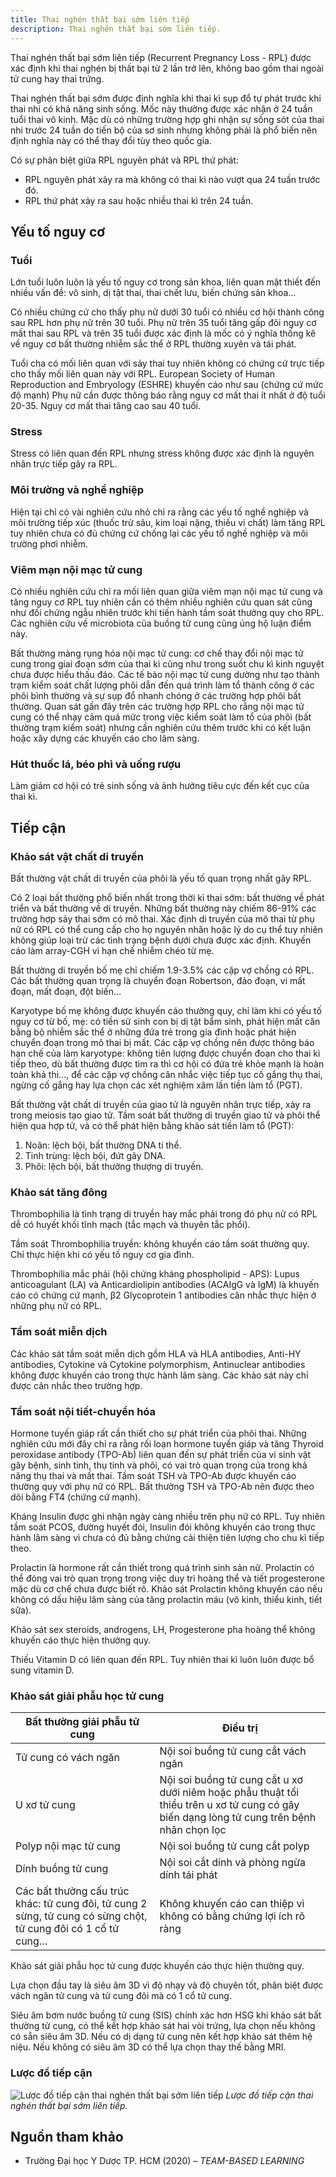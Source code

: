 ```yaml
---
title: Thai nghén thất bại sớm liên tiếp
description: Thai nghén thất bại sớm liên tiếp.
---
```


Thai nghén thất bại sớm liên tiếp (Recurrent Pregnancy
Loss - RPL) được xác định khi thai nghén bị thất bại từ 2 lần trở lên, không bao gồm thai ngoài tử cung hay thai trứng.

Thai nghén thất bại sớm được định nghĩa khi thai kì sụp đổ tự phát trước khi thai nhi có khả năng sinh sống. Mốc này thường được xác nhận ở 24 tuần tuổi thai vô kinh. Mặc dù có những trường hợp ghi nhận sự sống sót của thai nhi trước 24 tuần do tiến bộ của sơ sinh nhưng không phải là phổ biến nên định nghĩa này có thể thay đổi tùy theo quốc gia.

Có sự phân biệt giữa RPL nguyên phát và RPL thứ phát:

- RPL nguyên phát xảy ra mà không có thai kì nào vượt qua 24 tuần trước đó.
- RPL thứ phát xảy ra sau hoặc nhiều thai kì trên 24 tuần.

## Yếu tố nguy cơ

### Tuổi

Lớn tuổi luôn luôn là yếu tố nguy cơ trong sản khoa, liên quan mật thiết đến nhiều vấn đề: vô sinh, dị tật thai, thai chết lưu, biến chứng sản khoa…

Có nhiều chứng cứ cho thấy phụ nữ dưới 30 tuổi có nhiều cơ hội thành công sau RPL hơn phụ nữ trên 30 tuổi. Phụ nữ trên 35 tuổi tăng gấp đôi nguy cơ mất thai sau RPL và trên 35 tuổi được xác định là mốc có ý nghĩa thống kê về nguy cơ bất thường nhiễm sắc thể ở RPL thường xuyên và tái phát.

Tuổi cha có mối liên quan với sảy thai tuy nhiên không có chứng cứ trực tiếp cho thấy mối liên quan này với RPL. European Society of Human Reproduction and Embryology (ESHRE) khuyến cáo như sau (chứng cứ mức độ mạnh) Phụ nữ cần được thông báo rằng nguy cơ mất thai ít nhất ở độ tuổi 20-35. Nguy cơ mất thai tăng cao sau 40 tuổi.

### Stress

Stress có liên quan đến RPL nhưng stress không được xác định là nguyên nhân trực tiếp gây ra RPL.

### Môi trường và nghề nghiệp

Hiện tại chỉ có vài nghiên cứu nhỏ chỉ ra rằng các yếu tố nghề nghiệp và môi trường tiếp xúc (thuốc trừ sâu, kim loại nặng, thiếu vi chất) làm tăng RPL tuy nhiên chưa có đủ chứng cứ chống lại các yếu tố nghề nghiệp và môi trường phơi nhiễm.

### Viêm mạn nội mạc tử cung

Có nhiều nghiên cứu chỉ ra mối liên quan giữa viêm mạn nội mạc tử cung và tăng nguy cơ RPL tuy nhiên cần có thêm nhiều nghiên cứu quan sát cũng như đối chứng ngẫu nhiên trước khi tiến hành tầm soát thường quy cho RPL. Các nghiên cứu về microbiota của buồng tử cung cũng ủng hộ luận điểm này.

Bất thường màng rụng hóa nội mạc tử cung: cơ chế thay đổi nội mạc tử cung trong giai đoạn sớm của thai kì cũng như trong suốt chu kì kinh nguyệt chưa được hiểu thấu đáo. Các tế bào nội mạc tử cung dường như tạo thành trạm kiểm soát chất lượng phôi dẫn đến quá trình làm tổ thành công ở các phôi bình thường và sự sụp đổ nhanh chóng ở các trường hợp phôi bất thường. Quan sát gần đây trên các trường hợp RPL cho rằng
nội mạc tử cung có thể nhạy cảm quá mức trong việc kiểm soát làm tổ của phôi (bất thường trạm kiểm soát) nhưng cần nghiên cứu thêm trước khi có kết luận hoặc xây dựng các khuyến cáo cho lâm sàng.

### Hút thuốc lá, béo phì và uống rượu

Làm giảm cơ hội có trẻ sinh sống và ảnh hưởng tiêu cực đến kết cục của thai kì.

## Tiếp cận

### Khảo sát vật chất di truyền

Bất thường vật chất di truyền của phôi là yếu tố quan trọng nhất gây RPL.

Có 2 loại bất thường phổ biến nhất trong thời kì thai sớm: bất thường về phát triển và bất thường về di truyền. Những bất thường này chiếm 86-91% các trường hợp sảy thai sớm có mô thai. Xác định di truyền của mô thai từ phụ nữ có RPL có thể cung cấp cho họ nguyên nhân hoặc lý do cụ thể tuy nhiên không giúp loại trừ các tình trạng bệnh dưới chưa được xác định. Khuyến cáo làm array-CGH vì hạn chế nhiễm chéo từ mẹ.

Bất thường di truyền bố mẹ chỉ chiếm 1.9-3.5% các cặp vợ chồng có RPL. Các bất thường quan trọng là chuyển đoạn Robertson, đảo đoạn, vi mất đoạn, mất đoạn, đột biến…

Karyotype bố mẹ không được khuyến cáo thường quy, chỉ làm khi có yếu tố nguy cơ từ bố, mẹ: có tiền sử sinh con bị dị tật bẩm sinh, phát hiện mất cân bằng bộ nhiễm sắc thể ở những đứa trẻ trong gia đình hoặc phát hiện chuyển đoạn trong mô thai bị mất. Các cặp vợ chồng nên được thông báo hạn chế của làm karyotype: không tiên lượng được chuyển đoạn cho thai kì tiếp theo, dù bất thường được tìm ra thì cơ hội có đứa trẻ khỏe mạnh là hoàn toàn khả thi…, để các cặp vợ chồng cân nhắc việc tiếp tục cố gắng thụ thai, ngừng cố gắng hay lựa chọn các xét nghiệm xâm lấn tiền làm tổ (PGT).

Bất thường vật chất di truyền của giao tử là nguyên nhân trực tiếp, xảy ra trong meiosis tạo giao tử. Tầm soát bất thường di truyền giao tử và phôi thể hiện qua hợp tử, và có thể phát hiện bằng khảo sát tiền làm tổ (PGT):

1. Noãn: lệch bội, bất thường DNA ti thể.
2. Tinh trùng: lệch bội, đứt gãy DNA.
3. Phôi: lệch bội, bất thường thượng di truyền.

### Khảo sát tăng đông

Thrombophilia là tình trạng di truyền hay mắc phải trong đó phụ nữ có RPL dễ có huyết khối tĩnh mạch (tắc mạch và thuyên tắc phổi).

Tầm soát Thrombophilia truyền: không khuyến cáo tầm soát thường quy. Chỉ thực hiện khi có yếu tố nguy cơ gia đình.

Thrombophilia mắc phải (hội chứng kháng phospholipid - APS): Lupus anticoagulant (LA) và Anticardiolipin antibodies (ACAIgG và IgM) là khuyến cáo có chứng cứ mạnh, β2 Glycoprotein 1 antibodies cân nhắc thực hiện ở những phụ nữ có RPL.

### Tầm soát miễn dịch

Các khảo sát tầm soát miễn dịch gồm HLA và HLA antibodies, Anti-HY antibodies, Cytokine và Cytokine polymorphism, Antinuclear antibodies không được khuyến cáo trong thực hành lâm sàng. Các khảo sát này chỉ được cân nhắc theo trường hợp.

### Tầm soát nội tiết-chuyển hóa

Hormone tuyến giáp rất cần thiết cho sự phát triển của phôi thai. Những nghiên cứu mới đây chỉ ra rằng rối loạn hormone tuyến giáp và tăng Thyroid peroxidase antibody (TPO-Ab) liên quan đến sự phát triển của vi sinh vật gây bệnh, sinh tinh, thụ tinh và phôi, có vai trò quan trọng của trong khả năng thụ thai và mất thai. Tầm soát TSH và TPO-Ab được khuyến cáo thường quy với phụ nữ có RPL. Bất thường TSH và TPO-Ab nên được theo dõi bằng FT4 (chứng cứ mạnh).

Kháng Insulin được ghi nhận ngày càng nhiều trên phụ nữ có RPL. Tuy nhiên tầm soát PCOS, đường huyết đói, Insulin đói
không khuyến cáo trong thực hành lâm sàng vì chưa có đủ bằng chứng cải thiện tiên lượng cho chu kì tiếp theo.

Prolactin là hormone rất cần thiết trong quá trình sinh sản nữ. Prolactin có thể đóng vai trò quan trọng trong việc duy trì hoàng thể và tiết progesterone mặc dù cơ chế chưa được biết rõ. Khảo sát Prolactin không khuyến cáo nếu không có dấu hiệu lâm sàng của tăng prolactin máu (vô kinh, thiểu kinh, tiết sữa).

Khảo sát sex steroids, androgens, LH, Progesterone pha hoàng thể không khuyến cáo thực hiện thường quy.

Thiếu Vitamin D có liên quan đến RPL. Tuy nhiên thai kì luôn luôn được bổ sung vitamin D.

### Khảo sát giải phẫu học tử cung

| Bất thường giải phẫu tử cung                                                                                    | Điều trị                                                                                                                                   |
| --------------------------------------------------------------------------------------------------------------- | ------------------------------------------------------------------------------------------------------------------------------------------ |
| Tử cung có vách ngăn                                                                                            | Nội soi buồng tử cung cắt vách ngăn                                                                                                        |
| U xơ tử cung                                                                                                    | Nội soi buồng tử cung cắt u xơ dưới niêm hoặc phẫu thuật tối thiểu trên u xơ tử cung có gây biến dạng lòng tử cung trên bệnh nhân chọn lọc |
| Polyp nội mạc tử cung                                                                                           | Nội soi buồng tử cung cắt polyp                                                                                                            |
| Dính buồng tử cung                                                                                              | Nội soi cắt dính và phòng ngừa dính tái phát                                                                                               |
| Các bất thường cấu trúc khác: tử cung đôi, tử cung 2 sừng, tử cung có sừng chột, tử cung đôi có 1 cổ tử cung… | Không khuyến cáo can thiệp vì không có bằng chứng lợi ích rõ ràng                                                                          |

Khảo sát giải phẫu học tử cung được khuyến cáo thực hiện thường quy.

Lựa chọn đầu tay là siêu âm 3D vì độ nhạy và độ chuyên tốt, phân biệt được vách ngăn tử cung và tử cung đôi mà có 1 cổ tử cung.

Siêu âm bơm nước buồng tử cung (SIS) chính xác hơn HSG khi khảo sát bất thường tử cung, có thể kết hợp khảo sát hai vòi trứng, lựa chọn nếu không có sẵn siêu âm 3D. Nếu có dị dạng tử cung nên kết hợp khảo sát thêm hệ niệu. Nếu không có siêu âm 3D có thể lựa chọn thay thế bằng MRI.

### Lược đồ tiếp cận

![Lược đồ tiếp cận thai nghén thất bại sớm liên tiếp](../../../../assets/san-khoa/thai-nghen-that-bai-som-lien-tiep/luoc-do-tiep-can-thai-nghen-that-bai-som-lien-tiep.png)
_Lược đồ tiếp cận thai nghén thất bại sớm liên tiếp._

## Nguồn tham khảo

- Trường Đại học Y Dược TP. HCM (2020) – _TEAM-BASED LEARNING_
